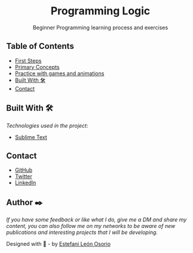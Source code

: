 <h1 align="center">Programming Logic</h1>

<div align="center">
Beginner Programming learning process and exercises
</div>
<!-- TABLE OF CONTENTS -->

## Table of Contents

- [First Steps](https://github.com/EstefaniLeon/Programming-logic/tree/main/Primeros-pasos)
- [Primary Concepts](https://github.com/EstefaniLeon/Programming-logic/tree/main/Conceptos-primordiales)
- [Practice with games and animations](https://github.com/EstefaniLeon/Programming-logic/tree/main/Practicando-con-juegos-y-animaciones)
- [Built With 🛠️](#built-with-🛠️)
- [Contact](#contact)

<!-- BUILD WITH -->

## Built With 🛠️

_Technologies used in the project:_

- [Sublime Text](https://www.sublimetext.com/)

<!-- CONTACT -->

## Contact

- [GitHub](https://github.com/EstefaniLeon)
- [Twitter](https://twitter.com/Esleos1)
- [LinkedIn](https://www.linkedin.com/in/estefani-leon-osorio/)

## Author ✒️

_If you have some feedback or like what I do, give me a DM and share my content, you can also follow me on my networks to be aware of new publications and interesting projects that I will be developing._

Designed with 💖 - by [Estefani León Osorio](https://github.com/EstefaniLeon)
